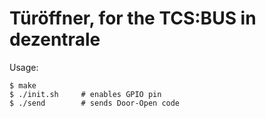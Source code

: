 # Türöffner, for the TCS:BUS in dezentrale

Usage:

    $ make
    $ ./init.sh		# enables GPIO pin
    $ ./send		# sends Door-Open code
